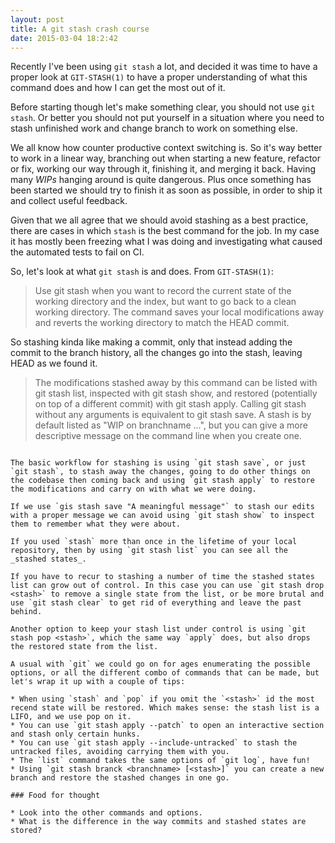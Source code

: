 ```yaml
---
layout: post
title: A git stash crash course
date: 2015-03-04 18:2:42
---
```


Recently I've been using `git stash` a lot, and decided it was time to have a proper look at `GIT-STASH(1)` to have a proper understanding of what this command does and how I can get the most out of it.

Before starting though let's make something clear, you should not use `git stash`. Or better you should not put yourself in a situation where you need to stash unfinished work and change branch to work on something else.

We all know how counter productive context switching is. So it's way better to work in a linear way, branching out when starting a new feature, refactor or fix, working our way through it, finishing it, and merging it back. Having many _WIPs_ hanging around is quite dangerous. Plus once something has been started we should try to finish it as soon as possible, in order to ship it and collect useful feedback.

Given that we all agree that we should avoid stashing as a best practice, there are cases in which `stash` is the best command for the job. In my case it has mostly been freezing what I was doing and investigating what caused the automated tests to fail on CI.

So, let's look at what `git stash` is and does. From `GIT-STASH(1)`:

> Use git stash when you want to record the current state of the working directory and the index, but want to go back to a clean working directory. The command saves your local
modifications away and reverts the working directory to match the HEAD commit.

So stashing kinda like making a commit, only that instead adding the commit to the branch history, all the changes go into the stash, leaving HEAD as we found it.

> The modifications stashed away by this command can be listed with git stash list, inspected with git stash show, and restored (potentially on top of a different commit) with
git stash apply. Calling git stash without any arguments is equivalent to git stash save. A stash is by default listed as "WIP on branchname ...", but you can give a more
descriptive message on the command line when you create one.
```

The basic workflow for stashing is using `git stash save`, or just `git stash`, to stash away the changes, going to do other things on the codebase then coming back and using `git stash apply` to restore the modifications and carry on with what we were doing.

If we use `gis stash save "A meaningful message"` to stash our edits with a proper message we can avoid using `git stash show` to inspect them to remember what they were about.

If you used `stash` more than once in the lifetime of your local repository, then by using `git stash list` you can see all the _stashed states_.

If you have to recur to stashing a number of time the stashed states list can grow out of control. In this case you can use `git stash drop <stash>` to remove a single state from the list, or be more brutal and use `git stash clear` to get rid of everything and leave the past behind.

Another option to keep your stash list under control is using `git stash pop <stash>`, which the same way `apply` does, but also drops the restored state from the list.

A usual with `git` we could go on for ages enumerating the possible options, or all the different combo of commands that can be made, but let's wrap it up with a couple of tips:

* When using `stash` and `pop` if you omit the `<stash>` id the most recend state will be restored. Which makes sense: the stash list is a LIFO, and we use pop on it.
* You can use `git stash apply --patch` to open an interactive section and stash only certain hunks.
* You can use `git stash apply --include-untracked` to stash the untracked files, avoiding carrying them with you.
* The `list` command takes the same options of `git log`, have fun!
* Using `git stash branck <branchname> [<stash>]` you can create a new branch and restore the stashed changes in one go.

### Food for thought

* Look into the other commands and options.
* What is the difference in the way commits and stashed states are stored?

